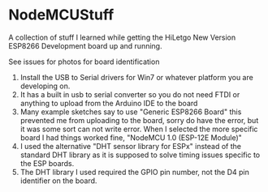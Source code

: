 # NodeMCUStuff

A collection of stuff I learned while getting the HiLetgo New Version ESP8266 Development board up and running.

See issues for photos for board identification

1. Install the USB to Serial drivers for Win7 or whatever platform you are developing on.
2. It has a built in usb to serial converter so you do not need FTDI or anything to upload from the Arduino IDE to the board
3. Many example sketches say to use "Generic ESP8266 Board" this prevented me from uploading to the board, sorry do have the error, but it was some sort can not write error. When I selected the more specific board I had things worked fine, "NodeMCU 1.0 (ESP-12E Module)"
4. I used the alternative "DHT sensor library for ESPx" instead of the standard DHT library as it is supposed to solve timing issues specific to the ESP boards.
5. The DHT library I used required the GPIO pin number, not the D4 pin identifier on the board. 
